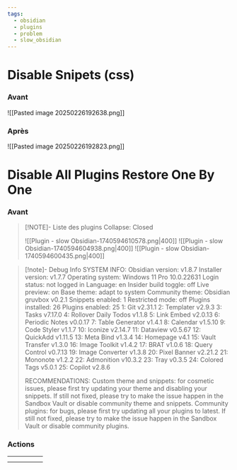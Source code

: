 ```yaml
---
tags:
  - obsidian
  - plugins
  - problem
  - slow_obsidian
---
```

# Disable Snipets (css)
### Avant
![[Pasted image 20250226192638.png]]

### Après
![[Pasted image 20250226192823.png]]
# Disable All Plugins Restore One By One 

### Avant

> [!NOTE]- Liste des plugins
> Collapse: Closed 
> 
> ![[Plugin - slow Obsidian-1740594610578.png|400]]
> ![[Plugin - slow Obsidian-1740594604938.png|400]]
> ![[Plugin - slow Obsidian-1740594600435.png|400]]
> 



> [!note]- Debug Info
> SYSTEM INFO:
> 	Obsidian version: v1.8.7
> 	Installer version: v1.7.7
> 	Operating system: Windows 11 Pro 10.0.22631
> 	Login status: not logged in
> 	Language: en
> 	Insider build toggle: off
> 	Live preview: on
> 	Base theme: adapt to system
> 	Community theme: Obsidian gruvbox v0.2.1
> 	Snippets enabled: 1
> 	Restricted mode: off
> 	Plugins installed: 26
> 	Plugins enabled: 25
> 		1: Git v2.31.1
> 		2: Templater v2.9.3
> 		3: Tasks v7.17.0
> 		4: Rollover Daily Todos v1.1.8
> 		5: Link Embed v2.0.13
> 		6: Periodic Notes v0.0.17
> 		7: Table Generator v1.4.1
> 		8: Calendar v1.5.10
> 		9: Code Styler v1.1.7
> 		10: Iconize v2.14.7
> 		11: Dataview v0.5.67
> 		12: QuickAdd v1.11.5
> 		13: Meta Bind v1.3.4
> 		14: Homepage v4.1
> 		15: Vault Transfer v1.3.0
> 		16: Image Toolkit v1.4.2
> 		17: BRAT v1.0.6
> 		18: Query Control v0.7.13
> 		19: Image Converter v1.3.8
> 		20: Pixel Banner v2.21.2
> 		21: Mononote v1.2.2
> 		22: Admonition v10.3.2
> 		23: Tray v0.3.5
> 		24: Colored Tags v5.0.1
> 		25: Copilot v2.8.6
> 
> RECOMMENDATIONS:
> 	Custom theme and snippets: for cosmetic issues, please first try updating your theme and disabling your snippets. If still not fixed, please try to make the issue happen in the Sandbox Vault or disable community theme and snippets.
> 	Community plugins: for bugs, please first try updating all your plugins to latest. If still not fixed, please try to make the issue happen in the Sandbox Vault or disable community plugins.


### Actions 


|      |      |      |      |      |
|:-----|:-----|:-----|:-----|:-----|
|      |      |      |      |      |
|      |      |      |      |      |
